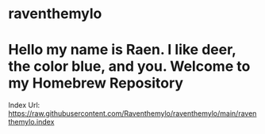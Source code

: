 # raventhemylo
# Hello my name is Raen. I like deer, the color blue, and you. Welcome to my Homebrew Repository
Index Url: https://raw.githubusercontent.com/Raventhemylo/raventhemylo/main/raventhemylo.index
